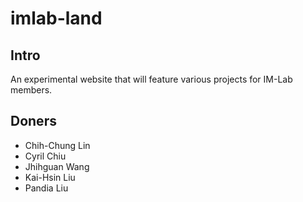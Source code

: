 imlab-land
==========

## Intro ##
An experimental website that will feature various projects for IM-Lab members.

## Doners ##
- Chih-Chung Lin
- Cyril Chiu
- Jhihguan Wang
- Kai-Hsin Liu
- Pandia Liu

